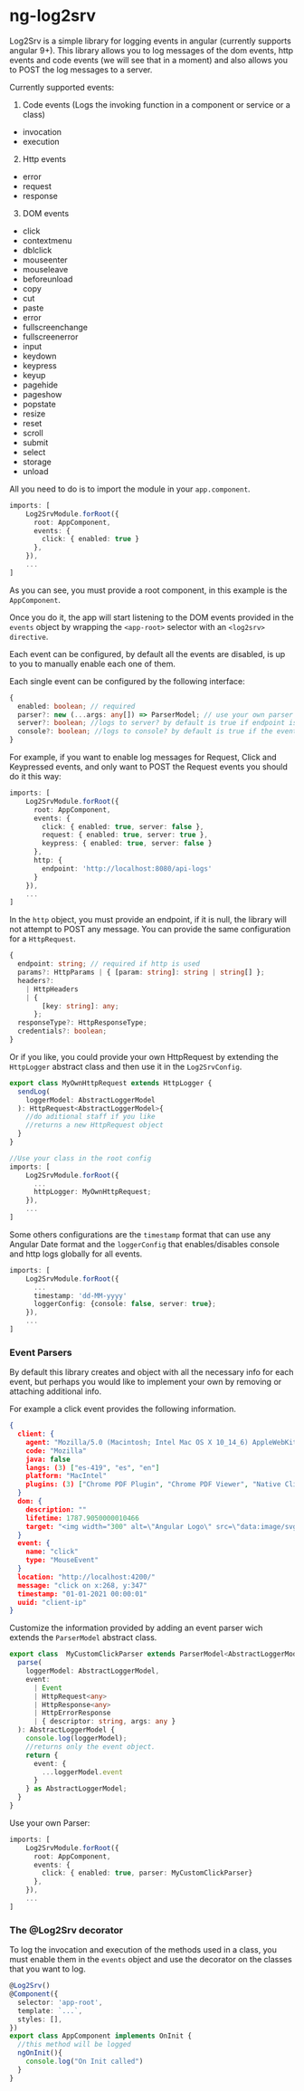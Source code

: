 # ng-log2srv

Log2Srv is a simple library for logging events in angular (currently supports angular 9+). This library allows you to log messages of the dom events, http events and code events (we will see that in a moment) and also allows you to POST the log messages to a server.

Currently supported events: 

1. Code events (Logs the invoking function in a component or service or a class)

  * invocation
  * execution

2. Http events
  * error
  * request
  * response

3. DOM events
  * click
  * contextmenu
  * dblclick
  * mouseenter
  * mouseleave
  * beforeunload
  * copy
  * cut
  * paste
  * error
  * fullscreenchange
  * fullscreenerror
  * input
  * keydown
  * keypress
  * keyup
  * pagehide
  * pageshow
  * popstate
  * resize
  * reset
  * scroll
  * submit
  * select
  * storage
  * unload

All you need to do is to import the module in your `app.component`.

```ts
imports: [
    Log2SrvModule.forRoot({
      root: AppComponent,
      events: {
        click: { enabled: true }
      },
    }),
    ...    
]    
```

As you can see, you must provide a root component, in this example is the `AppComponent`. 

Once you do it, the app will start listening to the DOM events provided in the  `events` object by wrapping the `<app-root>` selector with an `<log2srv> directive`.

Each event can be configured, by default all the events are disabled, is up to you to manually enable each one of them.

Each single event can be configured by the following interface:

```ts
{
  enabled: boolean; // required
  parser?: new (...args: any[]) => ParserModel; // use your own parser
  server?: boolean; //logs to server? by default is true if endpoint is provided
  console?: boolean; //logs to console? by default is true if the event is enabled
}
```

For example, if you want to enable log messages for Request, Click and Keypressed events, and only want to POST the Request events you should do it this way:

```ts
imports: [
    Log2SrvModule.forRoot({
      root: AppComponent,
      events: {
        click: { enabled: true, server: false },
        request: { enabled: true, server: true },
        keypress: { enabled: true, server: false }
      },
      http: {
        endpoint: 'http://localhost:8080/api-logs'
      }
    }),
    ...    
]    
```

In the `http` object, you must provide an endpoint, if it is null, the library will not attempt to POST any message. You can provide the same configuration for a `HttpRequest`.

```ts
{
  endpoint: string; // required if http is used
  params?: HttpParams | { [param: string]: string | string[] };
  headers?:
    | HttpHeaders
    | {
        [key: string]: any;
      }; 
  responseType?: HttpResponseType;
  credentials?: boolean;
}
```

Or if you like, you could provide your own HttpRequest by extending the `HttpLogger` abstract class and then use it in the `Log2SrvConfig`.

```ts
export class MyOwnHttpRequest extends HttpLogger {
  sendLog(
    loggerModel: AbstractLoggerModel
  ): HttpRequest<AbstractLoggerModel>{
    //do aditional staff if you like
    //returns a new HttpRequest object
  }
}

//Use your class in the root config
imports: [
    Log2SrvModule.forRoot({
      ...
      httpLogger: MyOwnHttpRequest;
    }),
    ...    
]    
```

Some others configurations are the `timestamp` format that can use any Angular Date format and the `loggerConfig` that enables/disables console and http logs globally for all events.

```ts
imports: [
    Log2SrvModule.forRoot({
      ...
      timestamp: 'dd-MM-yyyy'
      loggerConfig: {console: false, server: true};
    }),
    ...    
]    
```

### Event Parsers

By default this library creates and object with all the necessary info for each event, but perhaps you would like to implement your own by removing or attaching additional info.

For example a click event provides the following information.

```json
{
  client: {
    agent: "Mozilla/5.0 (Macintosh; Intel Mac OS X 10_14_6) AppleWebKit/537.36 (KHTML, like Gecko) Chrome/88.0.4324.192 Safari/537.36"
    code: "Mozilla"
    java: false
    langs: (3) ["es-419", "es", "en"]
    platform: "MacIntel"
    plugins: (3) ["Chrome PDF Plugin", "Chrome PDF Viewer", "Native Client"]
  }
  dom: {
    description: ""
    lifetime: 1787.9050000010466
    target: "<img width="300" alt=\"Angular Logo\" src=\"data:image/svg+xml;base64,\">"
  }
  event: {
    name: "click"
    type: "MouseEvent"
  }
  location: "http://localhost:4200/"
  message: "click on x:268, y:347"
  timestamp: "01-01-2021 00:00:01"
  uuid: "client-ip"
}
```

Customize the information provided by adding an event parser wich extends the `ParserModel` abstract class.


```ts
export class  MyCustomClickParser extends ParserModel<AbstractLoggerModel> {
  parse(
    loggerModel: AbstractLoggerModel,
    event:
      | Event
      | HttpRequest<any>
      | HttpResponse<any>
      | HttpErrorResponse
      | { descriptor: string, args: any }
  ): AbstractLoggerModel {
    console.log(loggerModel);
    //returns only the event object.
    return {
      event: {
        ...loggerModel.event
      }
    } as AbstractLoggerModel;
  }
}
```

Use your own Parser:
```ts
imports: [
    Log2SrvModule.forRoot({
      root: AppComponent,
      events: {
        click: { enabled: true, parser: MyCustomClickParser}
      },
    }),
    ...    
]    
```
### The @Log2Srv decorator

To log the invocation and execution of the methods used in a class, you must enable them in the `events` object and use the decorator on the classes that you want to log.

```ts
@Log2Srv()
@Component({
  selector: 'app-root',
  template: `...`,
  styles: [],
})
export class AppComponent implements OnInit {
  //this method will be logged
  ngOnInit(){
    console.log("On Init called")
  }
}
```
